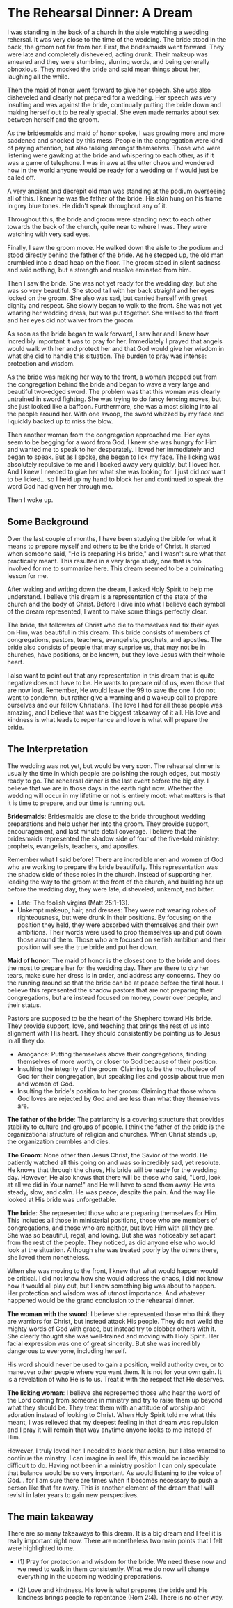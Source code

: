 # The Rehearsal Dinner: A Dream

I was standing in the back of a church in the aisle watching a wedding rehersal. It was very close to the time of the wedding. The bride stood in the back, the groom not far from her. First, the bridesmaids went forward. They were late and completely disheveled, acting drunk. Their makeup was smeared and they were stumbling, slurring words, and being generally obnoxious. They mocked the bride and said mean things about her, laughing all the while.

Then the maid of honor went forward to give her speech. She was also disheveled and clearly not prepared for a wedding. Her speech was very insulting and was against the bride, continually putting the bride down and making herself out to be really special. She even made remarks about sex between herself and the groom.

As the bridesmaids and maid of honor spoke, I was growing more and more saddened and shocked by this mess. People in the congregation were kind of paying attention, but also talking amongst themselves. Those who were listening were gawking at the bride and whispering to each other, as if it was a game of telephone. I was in awe at the utter chaos and wondered how in the world anyone would be ready for a wedding or if would just be called off.

A very ancient and decrepit old man was standing at the podium overseeing all of this. I knew he was the father of the bride. His skin hung on his frame in grey blue tones. He didn't speak throughout any of it.

Throughout this, the bride and groom were standing next to each other towards the back of the church, quite near to where I was. They were watching with very sad eyes.

Finally, I saw the groom move. He walked down the aisle to the podium and stood directly behind the father of the bride. As he stepped up, the old man crumbled into a dead heap on the floor. The groom stood in silent sadness and said nothing, but a strength and resolve eminated from him.

Then I saw the bride. She was not yet ready for the wedding day, but she was so very beautiful. She stood tall with her back straight and her eyes locked on the groom. She also was sad, but carried herself with great dignity and respect. She slowly began to walk to the front. She was not yet wearing her wedding dress, but was put together. She walked to the front and her eyes did not waiver from the groom.

As soon as the bride began to walk forward, I saw her and I knew how incredibly important it was to pray for her. Immediately I prayed that angels would walk with her and protect her and that God would give her wisdom in what she did to handle this situation. The burden to pray was intense: protection and wisdom.

As the bride was making her way to the front, a woman stepped out from the congregation behind the bride and began to wave a very large and beautiful two-edged sword. The problem was that this woman was clearly untrained in sword fighting. She was trying to do fancy fencing moves, but she just looked like a baffoon. Furthermore, she was almost slicing into all the people around her. With one swoop, the sword whizzed by my face and I quickly backed up to miss the blow.

Then another woman from the congregation approached me. Her eyes seem to be begging for a word from God. I knew she was hungry for Him and wanted me to speak to her desperately. I loved her immediately and began to speak. But as I spoke, she began to lick my face. The licking was absolutely repulsive to me and I backed away very quickly, but I loved her. And I knew I needed to give her what she was looking for. I just did *not* want to be licked... so I held up my hand to block her and continued to speak the word God had given her through me.

Then I woke up.

## Some Background 
Over the last couple of months, I have been studying the bible for what it means to prepare myself and others to be the bride of Christ. It started when someone said, "He is preparing His bride," and I wasn't sure what that practically meant. This resulted in a very large study, one that is too involved for me to summarize here. This dream seemed to be a culminating lesson for me.

After waking and writing down the dream, I asked Holy Spirit to help me understand. I believe this dream is a representation of the state of the church and the body of Christ. Before I dive into what I believe each symbol of the dream represented, I want to make some things perfectly clear.

The bride, the followers of Christ who die to themselves and fix their eyes on Him, was beautiful in this dream. This bride consists of members of congregations, pastors, teachers, evangelists, prophets, and apostles. The bride also consists of people that may surprise us, that may not be in churches, have positions, or be known, but they love Jesus with their whole heart.

I also want to point out that any representation in this dream that is quite negative does not have to be. He wants to prepare *all* of us, even those that are now lost. Remember, He would leave the 99 to save the one. I do not want to condemn, but rather give a warning and a wakeup call to prepare ourselves and our fellow Christians. The love I had for all these people was amazing, and I believe that was the biggest takeaway of it all. His love and kindness is what leads to repentance and love is what will prepare the bride.

## The Interpretation
The wedding was not yet, but would be very soon. The rehearsal dinner is usually the time in which people are polishing the rough edges, but mostly ready to go. The rehearsal dinner is the last event before the big day. I believe that we are in those days in the earth right now. Whether the wedding will occur in my lifetime or not is entirely moot: what matters is that it is time to prepare, and our time is running out.

**Bridesmaids**:  Bridesmaids are close to the bride throughout wedding preparations and help usher her into the groom. They provide support, encouragement, and last minute detail coverage. I believe that the bridesmaids represented the shadow side of four of the five-fold ministry: prophets, evangelists, teachers, and apostles.

Remember what I said before! There are incredible men and women of God who are working to prepare the bride beautifully. This representation was the shadow side of these roles in the church. Instead of supporting her, leading the way to the groom at the front of the church, and building her up before the wedding day, they were late, disheveled, unkempt, and bitter.
- Late: The foolish virgins (Matt 25:1-13).
- Unkempt makeup, hair, and dresses: They were not wearing robes of righteousness, but were drunk in their positions. By focusing on the position they held, they were absorbed with themselves and their own ambitions. Their words were used to prop themselves up and put down those around them. Those who are focused on selfish ambition and their position will see the true bride and put her down.

**Maid of honor**: The maid of honor is the closest one to the bride and does the most to prepare her for the wedding day. They are there to dry her tears, make sure her dress is in order, and address any concerns. They do the running around so that the bride can be at peace before the final hour. I believe this represented the shadow pastors that are not preparing their congregations, but are instead focused on money, power over people, and their status.

Pastors are supposed to be the heart of the Shepherd toward His bride. They provide support, love, and teaching that brings the rest of us into alignment with His heart. They should consistently be pointing us to Jesus in all they do.
- Arrogance: Putting themselves above their congregations, finding themselves of more worth, or closer to God because of their position.
- Insulting the integrity of the groom: Claiming to be the mouthpiece of God for their congregation, but speaking lies and gossip about true men and women of God.
- Insulting the bride's position to her groom: Claiming that those whom God loves are rejected by God and are less than what they themselves are.

**The father of the bride**: The patriarchy is a covering structure that provides stability to culture and groups of people. I think the father of the bride is the organizational structure of religion and churches. When Christ stands up, the organization crumbles and dies.

**The Groom**: None other than Jesus Christ, the Savior of the world. He patiently watched all this going on and was so incredibly sad, yet resolute. He knows that through the chaos, His bride will be ready for the wedding day. However, He also knows that there will be those who said, "Lord, look at all we did in Your name!" and He will have to send them away. He was steady, slow, and calm. He was peace, despite the pain. And the way He looked at His bride was unforgettable.

**The bride**: She represented those who are preparing themselves for Him. This includes all those in ministerial positions, those who are members of congregations, and those who are neither, but love Him with all they are. She was so beautiful, regal, and loving. But she was noticeably set apart from the rest of the people. They noticed, as did anyone else who would look at the situation. Although she was treated poorly by the others there, she loved them nonetheless.

When she was moving to the front, I knew that what would happen would be critical. I did not know how she would address the chaos, I did not know how it would all play out, but I knew something big was about to happen. Her protection and wisdom was of utmost importance. And whatever happened would be the grand conclusion to the rehearsal dinner.

**The woman with the sword**: I believe she represented those who think they are warriors for Christ, but instead attack His people. They do not weild the mighty words of God with grace, but instead try to clobber others with it. She clearly thought she was well-trained and moving with Holy Spirit. Her facial expression was one of great sincerity. But she was incredibly dangerous to everyone, including herself.

His word should never be used to gain a position, weild authority over, or to maneuver other people where you want them. It is not for your own gain. It is a revelation of who He is to us. Treat it with the respect that He deserves.

**The licking woman**: I believe she represented those who hear the word of the Lord coming from someone in ministry and try to raise them up beyond what they should be. They treat them with an attitude of worship and adoration instead of looking to Christ. When Holy Spirit told me what this meant, I was relieved that my deepest feeling in that dream was repulsion and I pray it will remain that way anytime anyone looks to me instead of Him.

However, I truly loved her. I needed to block that action, but I also wanted to continue the minstry. I can imagine in real life, this would be incredibly difficult to do. Having not been in a ministry position I can only speculate that balance would be so very important. As would listening to the voice of God... for I am sure there are times when it becomes necessary to push a person like that far away. This is another element of the dream that I will revisit in later years to gain new perspectives. 

## The main takeaway

There are so many takeaways to this dream. It is a big dream and I feel it is really important right now. There are nonetheless two main points that I felt were highlighted to me.

 - (1) Pray for protection and wisdom for the bride. We need these now and we need to walk in them consistently. What we do now will change everything in the upcoming wedding preparations.

 - (2) Love and kindness. His love is what prepares the bride and His kindness brings people to repentance (Rom 2:4). There is no other way.